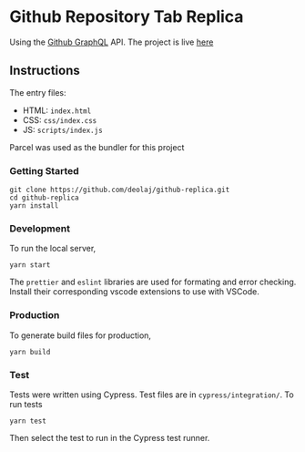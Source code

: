 # Github Repository Tab Replica

Using the [Github GraphQL](https://developer.github.com/v4/explorer/) API.
The project is live [here](https://deolaj-github-repo.netlify.app/)

## Instructions

The entry files:

- HTML: `index.html`
- CSS: `css/index.css`
- JS: `scripts/index.js`

Parcel was used as the bundler for this project

### Getting Started

    git clone https://github.com/deolaj/github-replica.git
    cd github-replica
    yarn install

### Development

To run the local server,

    yarn start

The `prettier` and `eslint` libraries are used for formating and error checking. Install their corresponding vscode extensions to use with VSCode.

### Production

To generate build files for production,

    yarn build

### Test

Tests were written using Cypress. Test files are in `cypress/integration/`.
To run tests

    yarn test

Then select the test to run in the Cypress test runner.
